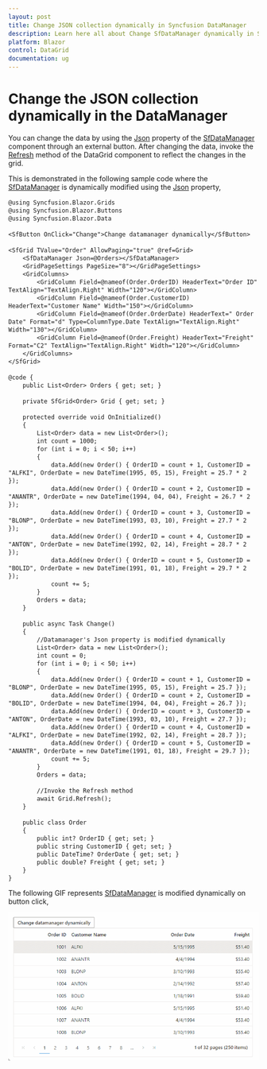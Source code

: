 ```yaml
---
layout: post
title: Change JSON collection dynamically in Syncfusion DataManager
description: Learn here all about Change SfDataManager dynamically in Syncfusion Blazor DataGrid component and more.
platform: Blazor
control: DataGrid
documentation: ug
---
```


# Change the JSON collection dynamically in the DataManager

You can change the data by using the [Json](https://help.syncfusion.com/cr/blazor/Syncfusion.Blazor.DataManager.html#Syncfusion_Blazor_DataManager_Json) property of the [SfDataManager](https://help.syncfusion.com/cr/blazor/Syncfusion.Blazor.Data.SfDataManager.html) component through an external button. After changing the data, invoke the [Refresh](https://help.syncfusion.com/cr/blazor/Syncfusion.Blazor.Grids.SfGrid-1.html#Syncfusion_Blazor_Grids_SfGrid_1_Refresh) method of the DataGrid component to reflect the changes in the grid.

This is demonstrated in the following sample code where the [SfDataManager](https://help.syncfusion.com/cr/blazor/Syncfusion.Blazor.Data.SfDataManager.html) is dynamically modified using the [Json](https://help.syncfusion.com/cr/blazor/Syncfusion.Blazor.DataManager.html#Syncfusion_Blazor_DataManager_Json) property,

```cshtml
@using Syncfusion.Blazor.Grids
@using Syncfusion.Blazor.Buttons
@using Syncfusion.Blazor.Data

<SfButton OnClick="Change">Change datamanager dynamically</SfButton>

<SfGrid TValue="Order" AllowPaging="true" @ref=Grid>
    <SfDataManager Json=@Orders></SfDataManager>
    <GridPageSettings PageSize="8"></GridPageSettings>
    <GridColumns>
        <GridColumn Field=@nameof(Order.OrderID) HeaderText="Order ID" TextAlign="TextAlign.Right" Width="120"></GridColumn>
        <GridColumn Field=@nameof(Order.CustomerID) HeaderText="Customer Name" Width="150"></GridColumn>
        <GridColumn Field=@nameof(Order.OrderDate) HeaderText=" Order Date" Format="d" Type=ColumnType.Date TextAlign="TextAlign.Right" Width="130"></GridColumn>
        <GridColumn Field=@nameof(Order.Freight) HeaderText="Freight" Format="C2" TextAlign="TextAlign.Right" Width="120"></GridColumn>
    </GridColumns>
</SfGrid>

@code {
    public List<Order> Orders { get; set; }

    private SfGrid<Order> Grid { get; set; }

    protected override void OnInitialized()
    {
        List<Order> data = new List<Order>();
        int count = 1000;
        for (int i = 0; i < 50; i++)
        {
            data.Add(new Order() { OrderID = count + 1, CustomerID = "ALFKI", OrderDate = new DateTime(1995, 05, 15), Freight = 25.7 * 2 });
            data.Add(new Order() { OrderID = count + 2, CustomerID = "ANANTR", OrderDate = new DateTime(1994, 04, 04), Freight = 26.7 * 2 });
            data.Add(new Order() { OrderID = count + 3, CustomerID = "BLONP", OrderDate = new DateTime(1993, 03, 10), Freight = 27.7 * 2 });
            data.Add(new Order() { OrderID = count + 4, CustomerID = "ANTON", OrderDate = new DateTime(1992, 02, 14), Freight = 28.7 * 2 });
            data.Add(new Order() { OrderID = count + 5, CustomerID = "BOLID", OrderDate = new DateTime(1991, 01, 18), Freight = 29.7 * 2 });
            count += 5;
        }
        Orders = data;
    }

    public async Task Change()
    {
        //Datamanager's Json property is modified dynamically
        List<Order> data = new List<Order>();
        int count = 0;
        for (int i = 0; i < 50; i++)
        {
            data.Add(new Order() { OrderID = count + 1, CustomerID = "BLONP", OrderDate = new DateTime(1995, 05, 15), Freight = 25.7 });
            data.Add(new Order() { OrderID = count + 2, CustomerID = "BOLID", OrderDate = new DateTime(1994, 04, 04), Freight = 26.7 });
            data.Add(new Order() { OrderID = count + 3, CustomerID = "ANTON", OrderDate = new DateTime(1993, 03, 10), Freight = 27.7 });
            data.Add(new Order() { OrderID = count + 4, CustomerID = "ALFKI", OrderDate = new DateTime(1992, 02, 14), Freight = 28.7 });
            data.Add(new Order() { OrderID = count + 5, CustomerID = "ANANTR", OrderDate = new DateTime(1991, 01, 18), Freight = 29.7 });
            count += 5;
        }
        Orders = data;

        //Invoke the Refresh method
        await Grid.Refresh();
    }

    public class Order
    {
        public int? OrderID { get; set; }
        public string CustomerID { get; set; }
        public DateTime? OrderDate { get; set; }
        public double? Freight { get; set; }
    }
}
```

The following GIF represents [SfDataManager](https://help.syncfusion.com/cr/blazor/Syncfusion.Blazor.Data.SfDataManager.html) is modified dynamically on button click,

![Changing SfDataManager Dynamically in Blazor DataGrid](../images/blazor-datagrid-dynamic-datamanager.gif)
